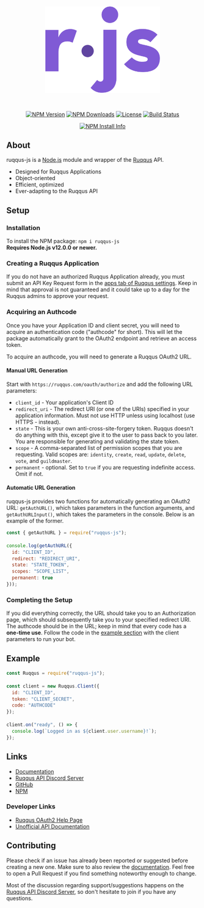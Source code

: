 <div align="center">
  <br />
  <p>
    <img src="./src/images/logo.png" width="300" alt="ruqqus-js" /></a>
  </p>
  <br />
  <p>
    <a href="https://www.npmjs.com/package/ruqqus-js"><img src="https://img.shields.io/npm/v/ruqqus-js.svg?maxAge=3600" alt="NPM Version" /></a>
    <a href="https://www.npmjs.com/package/ruqqus-js"><img src="https://img.shields.io/npm/dt/ruqqus-js.svg?maxAge=3600" alt="NPM Downloads" /></a>
    <a href="https://david-dm.org/acikek/ruqqus-js"><img src="https://img.shields.io/david/acikek/ruqqus-js.svg?maxAge=3600" alt="License" /></a>
    <a href="https://github.com/acikek/ruqqus-js/blob/master/LICENSE"><img src="https://img.shields.io/github/license/acikek/ruqqus-js" alt="Build Status" /></a>
  </p>
  <p>
    <a href="https://nodei.co/npm/ruqqus-js/"><img src="https://nodei.co/npm/ruqqus-js.png?downloads=true" alt="NPM Install Info" /></a>
  </p>
</div>

## About

ruqqus-js is a [Node.js](https://nodejs.org) module and wrapper of the [Ruqqus](https://ruqqus.com) API.

- Designed for Ruqqus Applications
- Object-oriented
- Efficient, optimized
- Ever-adapting to the Ruqqus API

## Setup

### Installation
To install the NPM package: `npm i ruqqus-js`<br>
**Requires Node.js v12.0.0 or newer.**

### Creating a Ruqqus Application
If you do not have an authorized Ruqqus Application already, you must submit an API Key Request form in the [apps tab of Ruqqus settings](https://ruqqus.com/settings/apps). Keep in mind that approval is not guaranteed and it could take up to a day for the Ruqqus admins to approve your request.

### Acquiring an Authcode
Once you have your Application ID and client secret, you will need to acquire an authentication code ("authcode" for short). This will let the package automatically grant to the OAuth2 endpoint and retrieve an access token. 

To acquire an authcode, you will need to generate a Ruqqus OAuth2 URL.

#### Manual URL Generation

Start with `https://ruqqus.com/oauth/authorize` and add the following URL parameters:

- `client_id` - Your application's Client ID
- `redirect_uri` - The redirect URI (or one of the URIs) specified in your application information. Must not use HTTP unless using localhost (use HTTPS - 
instead).
- `state` - This is your own anti-cross-site-forgery token. Ruqqus doesn't do anything with this, except give it to the user to pass back to you later. You are responsible for generating and validating the state token.
- `scope` - A comma-separated list of permission scopes that you are requesting. Valid scopes are: `identity`, `create`, `read`, `update`, `delete`, `vote`, and `guildmaster`.
- `permanent` - optional. Set to `true` if you are requesting indefinite access. Omit if not.

#### Automatic URL Generation

ruqqus-js provides two functions for automatically generating an OAuth2 URL: `getAuthURL()`, which takes parameters in the function arguments, and `getAuthURLInput()`, which takes the parameters in the console. Below is an example of the former.

```js
const { getAuthURL } = require("ruqqus-js");

console.log(getAuthURL({
  id: "CLIENT_ID",
  redirect: "REDIRECT_URI",
  state: "STATE_TOKEN",
  scopes: "SCOPE_LIST",
  permanent: true
}));
```

### Completing the Setup

If you did everything correctly, the URL should take you to an Authorization page, which should subsequently take you to your specified redirect URI. The authcode should be in the URL; keep in mind that every code has a **one-time use**. Follow the code in the [example section](#example) with the client parameters to run your bot.

## Example

```js
const Ruqqus = require("ruqqus-js");

const client = new Ruqqus.Client({
  id: "CLIENT_ID",
  token: "CLIENT_SECRET",
  code: "AUTHCODE"
});

client.on("ready", () => {
  console.log(`Logged in as ${client.user.username}!`);
});
```

## Links

- [Documentation](https://github.com/acikek/ruqqus-js/wiki)
- [Ruqqus API Discord Server](https://discord.com/invite/GWRutXB)
- [GitHub](https://github.com/acikek/ruqqus-js)
- [NPM](https://npmjs.com/package/ruqqus-js)

### Developer Links

- [Ruqqus OAuth2 Help Page](https://ruqqus.com/help/oauth)
- [Unofficial API Documentation](https://drive.google.com/file/d/1dFzkVxidCHpvnUUTaYtLu6Cu7Wh0oeni/view)

## Contributing

Please check if an issue has already been reported or suggested before creating a new one. Make sure to also review the [documentation](https://github.com/acikek/ruqqus-js/wiki). Feel free to open a Pull Request if you find something noteworthy enough to change.

Most of the discussion regarding support/suggestions happens on the [Ruqqus API Discord Server](https://discord.com/invite/GWRutXB), so don't hesitate to join if you have any questions.
